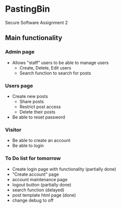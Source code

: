 # PastingBin
Secure Software Assignment 2

## Main functionality
### Admin page
- Allows "staff" users to be able to manage users
  - Create, Delete, Edit users
  - Search function to search for posts
### Users page
- Create new posts
  - Share posts
  - Restrict post access
  - Delete their posts
- Be able to reset password
### Visitor
- Be able to create an account
- Be able to login

### To Do list for tomorrow
- Create login page with functionality (partially done)
- "Create account" page
- account maintenance page
- logout button (partially done)
- search function (delayed)
- post template html page (done)
- change debug to off
